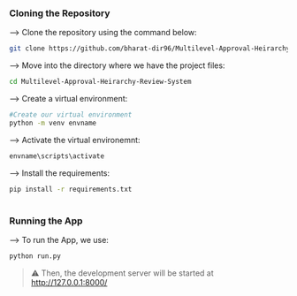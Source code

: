 ### Cloning the Repository

--> Clone the repository using the command below:
```bash
git clone https://github.com/bharat-dir96/Multilevel-Approval-Heirarchy-Review-System.git
```

--> Move into the directory where we have the project files:
```bash
cd Multilevel-Approval-Heirarchy-Review-System
```

--> Create a virtual environment:
```bash
#Create our virtual environment
python -m venv envname
```

--> Activate the virtual environemnt:
```bash
envname\scripts\activate
```
--> Install the requirements:
```bash
pip install -r requirements.txt
```

#
### Running the App

--> To run the App, we use:
```bash
python run.py
```

> ⚠ Then, the development server will be started at http://127.0.0.1:8000/

